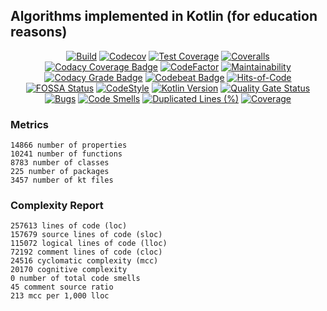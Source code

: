 ## Algorithms implemented in Kotlin (for education reasons)

<p align="center">
  <a href="https://github.com/ashtanko/kotlab/actions/workflows/build.yml"><img alt="Build" src="https://github.com/ashtanko/kotlab/actions/workflows/build.yml/badge.svg?branch=main"/></a>
  <a href="https://codecov.io/gh/ashtanko/kotlab"><img alt="Codecov" src="https://codecov.io/gh/ashtanko/kotlab/branch/main/graph/badge.svg?token=JEU9EIJMHA"/></a>
  <a href="https://codeclimate.com/github/ashtanko/kotlab/test_coverage"><img alt="Test Coverage" src="https://api.codeclimate.com/v1/badges/428fc33c4caf2c832402/test_coverage"/></a>
  <a href="https://coveralls.io/github/ashtanko/kotlab?branch=main"><img alt="Coveralls" src="https://coveralls.io/repos/github/ashtanko/kotlab/badge.svg?branch=main"/></a>
  <a href="https://app.codacy.com/gh/ashtanko/kotlab/dashboard?utm_source=gh&utm_medium=referral&utm_content=&utm_campaign=Badge_coverage"><img alt="Codacy Coverage Badge" src="https://app.codacy.com/project/badge/Coverage/74cad08184b34038bb5c64c317384367"/></a>
  <a href="https://www.codefactor.io/repository/github/ashtanko/kotlin-lab"><img alt="CodeFactor" src="https://www.codefactor.io/repository/github/ashtanko/kotlin-lab/badge"/></a>
  <a href="https://codeclimate.com/github/ashtanko/kotlab/maintainability"><img alt="Maintainability" src="https://api.codeclimate.com/v1/badges/428fc33c4caf2c832402/maintainability"/></a>
  <a href="https://app.codacy.com/gh/ashtanko/kotlab/dashboard?utm_source=gh&utm_medium=referral&utm_content=&utm_campaign=Badge_grade"><img alt="Codacy Grade Badge" src="https://app.codacy.com/project/badge/Grade/74cad08184b34038bb5c64c317384367"/></a>
  <a href="https://codebeat.co/projects/github-com-ashtanko-kotlab-main"><img alt="Codebeat Badge" src="https://codebeat.co/badges/b5a26fee-b6d2-46f2-b121-c3d98cb13c9f"/></a>
  <a href="https://hitsofcode.com/github/ashtanko/kotlab/view?branch=main"><img alt="Hits-of-Code" src="https://hitsofcode.com/github/ashtanko/kotlab?branch=main"/></a>
  <a href="https://app.fossa.com/projects/git%2Bgithub.com%2Fashtanko%2Falgorithms-in-depth?ref=badge_shield&issueType=license"><img alt="FOSSA Status" src="https://app.fossa.com/api/projects/git%2Bgithub.com%2Fashtanko%2Falgorithms-in-depth.svg?type=shield&issueType=license"/></a>
  <a href="https://ktlint.github.io/"><img alt="CodeStyle" src="https://img.shields.io/badge/code%20style-%E2%9D%A4-FF4081.svg"/></a>
  <a href="http://kotlinlang.org/"><img alt="Kotlin Version" src="https://img.shields.io/badge/kotlin-1.9.21-blue.svg"/></a>
  <a href="https://sonarcloud.io/summary/new_code?id=ashtanko_kotlab"><img alt="Quality Gate Status" src="https://sonarcloud.io/api/project_badges/measure?project=ashtanko_kotlab&metric=alert_status"/></a>
  <a href="https://sonarcloud.io/summary/new_code?id=ashtanko_kotlab"><img alt="Bugs" src="https://sonarcloud.io/api/project_badges/measure?project=ashtanko_kotlab&metric=bugs"/></a>
  <a href="https://sonarcloud.io/summary/new_code?id=ashtanko_kotlab"><img alt="Code Smells" src="https://sonarcloud.io/api/project_badges/measure?project=ashtanko_kotlab&metric=code_smells"/></a>
  <a href="https://sonarcloud.io/summary/new_code?id=ashtanko_kotlab"><img alt="Duplicated Lines (%)" src="https://sonarcloud.io/api/project_badges/measure?project=ashtanko_kotlab&metric=duplicated_lines_density"/></a>
  <a href="https://sonarcloud.io/summary/new_code?id=ashtanko_kotlab"><img alt="Coverage" src="https://sonarcloud.io/api/project_badges/measure?project=ashtanko_kotlab&metric=coverage"/></a>
</p>

### Metrics
```text
14866 number of properties
10241 number of functions
8783 number of classes
225 number of packages
3457 number of kt files
```


### Complexity Report
```text
257613 lines of code (loc)
157679 source lines of code (sloc)
115072 logical lines of code (lloc)
72192 comment lines of code (cloc)
24516 cyclomatic complexity (mcc)
20170 cognitive complexity
0 number of total code smells
45 comment source ratio
213 mcc per 1,000 lloc
```